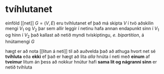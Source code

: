 # tvíhlutanet
einföld [[net]] $G=(V,E)$ eru tvíhlutanet ef það má skipta $V$ í tvö aðskilin mengi $V_1$ og $V_2$ þar sem allir leggir í netinu hafa annan endapunkt sinn í $V_1$ og hinn í $V_2$
það kallast að netið myndi tvískiptingu, *e. bipartition*, á hnútamengi $G$

hægt er að nota [[litun á neti]] til að auðvelda það að athuga hvort net sé **tvíhluta** eða **ekki**
ef það er hægt að lita *alla* hnúta í neti með **einum** af **tveimur** litum án þess að nokkur hnútur hafi **sama lit og nágranni sinn** er netið tvíhluta